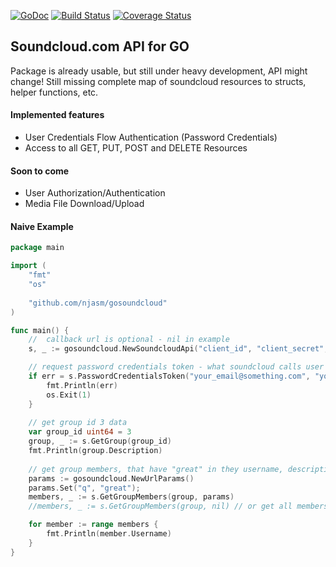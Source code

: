 [![GoDoc](https://godoc.org/github.com/njasm/gosoundcloud?status.svg)](https://godoc.org/github.com/njasm/gosoundcloud)
[![Build Status](https://travis-ci.org/njasm/gosoundcloud.svg?branch=master)](https://travis-ci.org/njasm/gosoundcloud) 
[![Coverage Status](https://coveralls.io/repos/njasm/gosoundcloud/badge.svg?branch=master)](https://coveralls.io/r/njasm/gosoundcloud?branch=master)

## Soundcloud.com API for GO

Package is already usable, but still under heavy development, API might change!
Still missing complete map of soundcloud resources to structs, helper functions, etc.

#### Implemented features 

* User Credentials Flow Authentication (Password Credentials)
* Access to all GET, PUT, POST and DELETE Resources

#### Soon to come

* User Authorization/Authentication
* Media File Download/Upload

#### Naive Example

```go
package main

import (
    "fmt"
    "os"
    
    "github.com/njasm/gosoundcloud"
)

func main() {
    //  callback url is optional - nil in example
    s, _ := gosoundcloud.NewSoundcloudApi("client_id", "client_secret", nil)

    // request password credentials token - what soundcloud calls user credentials authentication
    if err = s.PasswordCredentialsToken("your_email@something.com", "your_password"); err != nil {
        fmt.Println(err)
        os.Exit(1)
    }
    
    // get group id 3 data
    var group_id uint64 = 3
    group, _ := s.GetGroup(group_id)
    fmt.Println(group.Description)
    
    // get group members, that have "great" in they username, description, etc
    params := gosoundcloud.NewUrlParams()
    params.Set("q", "great");
    members, _ := s.GetGroupMembers(group, params)
    //members, _ := s.GetGroupMembers(group, nil) // or get all members

    for member := range members {
        fmt.Println(member.Username)
    }
}
```